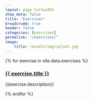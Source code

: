 ```yaml
---
layout: page-fullwidth
show_meta: false
title: "Exercises"
breadcrumb: true
header: false
categories: [exercises]
permalink: "/exercises/"
image:
    title: /assets/img/splash.jpg
---
```

<div class="item">
  {% for exercise in site.data.exercises %}
    <h3><a href="{{ site.url }}{{ site.baseurl }}/exercises/{{ exercise.id }}/">{{ exercise.title }}</a></h3>
    <p>{{exercise.description}}</p>  
  {% endfor %}
</div>